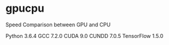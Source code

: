 # gpucpu
Speed Comparison between GPU and CPU

Python 3.6.4
GCC 7.2.0
CUDA 9.0
CUNDD 7.0.5
TensorFlow 1.5.0
